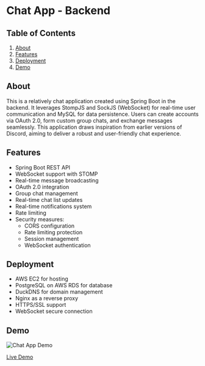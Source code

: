 # Chat App - Backend

## Table of Contents

<ol>
  <li><a href="#about">About</a></li>
  <li><a href="#features">Features</a></li>
  <li><a href="#deployment">Deployment</a></li>
  <li><a href="#demo">Demo</a></li>
  
</ol>

## About

This is a relatively chat application created using Spring Boot in the backend. It leverages StompJS and SockJS (WebSocket) for real-time user communication and MySQL for data persistence. Users can create accounts via OAuth 2.0, form custom group chats, and exchange messages seamlessly. This application draws inspiration from earlier versions of Discord, aiming to deliver a robust and user-friendly chat experience.

## Features

- Spring Boot REST API
- WebSocket support with STOMP
- Real-time message broadcasting
- OAuth 2.0 integration
- Group chat management
- Real-time chat list updates
- Real-time notifications system
- Rate limiting
- Security measures:
  - CORS configuration
  - Rate limiting protection
  - Session management
  - WebSocket authentication

## Deployment

- AWS EC2 for hosting
- PostgreSQL on AWS RDS for database
- DuckDNS for domain management
- Nginx as a reverse proxy
- HTTPS/SSL support
- WebSocket secure connection

## Demo
![Chat App Demo](https://res.cloudinary.com/dls9pinnl/image/upload/t_chatappresize/v1742251907/chatapp_tsqv7p.png)

[Live Demo](https://chatapp-franklin.duckdns.org/)
